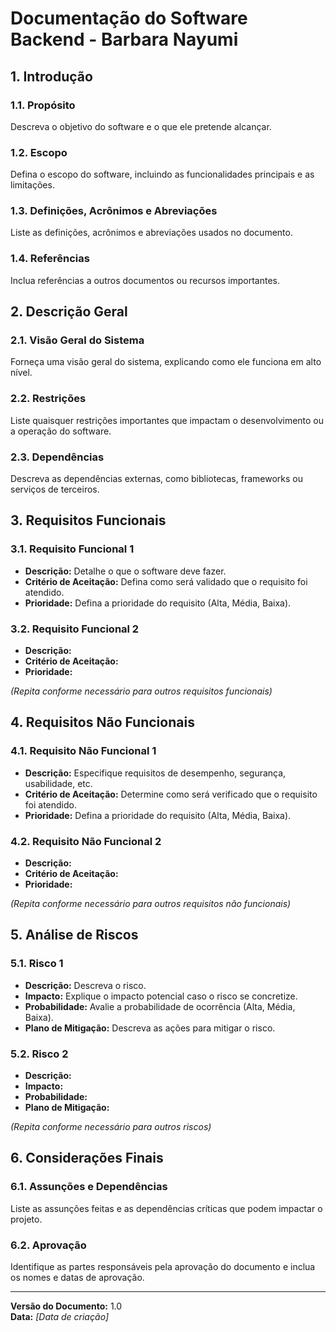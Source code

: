 # Documentação do Software Backend - Barbara Nayumi

## 1. Introdução

### 1.1. Propósito
Descreva o objetivo do software e o que ele pretende alcançar.

### 1.2. Escopo
Defina o escopo do software, incluindo as funcionalidades principais e as limitações.

### 1.3. Definições, Acrônimos e Abreviações
Liste as definições, acrônimos e abreviações usados no documento.

### 1.4. Referências
Inclua referências a outros documentos ou recursos importantes.

## 2. Descrição Geral

### 2.1. Visão Geral do Sistema
Forneça uma visão geral do sistema, explicando como ele funciona em alto nível.

### 2.2. Restrições
Liste quaisquer restrições importantes que impactam o desenvolvimento ou a operação do software.

### 2.3. Dependências
Descreva as dependências externas, como bibliotecas, frameworks ou serviços de terceiros.

## 3. Requisitos Funcionais

### 3.1. Requisito Funcional 1
- **Descrição:** Detalhe o que o software deve fazer.
- **Critério de Aceitação:** Defina como será validado que o requisito foi atendido.
- **Prioridade:** Defina a prioridade do requisito (Alta, Média, Baixa).

### 3.2. Requisito Funcional 2
- **Descrição:** 
- **Critério de Aceitação:** 
- **Prioridade:**

_(Repita conforme necessário para outros requisitos funcionais)_

## 4. Requisitos Não Funcionais

### 4.1. Requisito Não Funcional 1
- **Descrição:** Especifique requisitos de desempenho, segurança, usabilidade, etc.
- **Critério de Aceitação:** Determine como será verificado que o requisito foi atendido.
- **Prioridade:** Defina a prioridade do requisito (Alta, Média, Baixa).

### 4.2. Requisito Não Funcional 2
- **Descrição:** 
- **Critério de Aceitação:** 
- **Prioridade:**

_(Repita conforme necessário para outros requisitos não funcionais)_

## 5. Análise de Riscos

### 5.1. Risco 1
- **Descrição:** Descreva o risco.
- **Impacto:** Explique o impacto potencial caso o risco se concretize.
- **Probabilidade:** Avalie a probabilidade de ocorrência (Alta, Média, Baixa).
- **Plano de Mitigação:** Descreva as ações para mitigar o risco.

### 5.2. Risco 2
- **Descrição:** 
- **Impacto:** 
- **Probabilidade:** 
- **Plano de Mitigação:**

_(Repita conforme necessário para outros riscos)_

## 6. Considerações Finais

### 6.1. Assunções e Dependências
Liste as assunções feitas e as dependências críticas que podem impactar o projeto.

### 6.2. Aprovação
Identifique as partes responsáveis pela aprovação do documento e inclua os nomes e datas de aprovação.

---

**Versão do Documento:** 1.0  
**Data:** _[Data de criação]_
